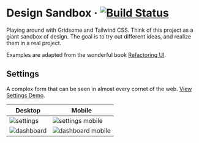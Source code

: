 # Design Sandbox · [![Build Status](https://travis-ci.com/azdanov/design-sandbox.svg?branch=master)](https://travis-ci.com/azdanov/design-sandbox)

Playing around with Gridsome and Tailwind CSS. Think of this project as a giant sandbox of design. The goal is to try out different ideas, and realize them in a real project.

Examples are adapted from the wonderful book [Refactoring UI](https://refactoringui.com/book/).

## Settings

A complex form that can be seen in almost every cornet of the web. [View Settings Demo](https://design-sandbox.netlify.com/settings).

| Desktop                                                                                                                         | Mobile                                                                                                                              |
| ------------------------------------------------------------------------------------------------------------------------------- | ----------------------------------------------------------------------------------------------------------------------------------- |
| ![settings](https://user-images.githubusercontent.com/6123841/56866127-80702480-69de-11e9-8790-caa2bc94d3a8.png) | ![settings mobile](https://user-images.githubusercontent.com/6123841/56866156-da70ea00-69de-11e9-88ce-3d3a8d126fd7.png) |
| ![dashboard](https://user-images.githubusercontent.com/6123841/57098583-1f6c8780-6d23-11e9-9be6-4ff4c297c5bb.png) | ![dashboard mobile](https://user-images.githubusercontent.com/6123841/57098581-1f6c8780-6d23-11e9-93ba-013f833b3677.png) |
